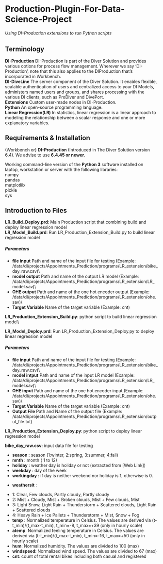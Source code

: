 # Production-Plugin-For-Data-Science-Project

###### Using DI-Production extensions to run Python scripts

## Terminology 
 
**DI-Production** DI-Production is part of the Diver Solution and provides various options for process flow management. Wherever we say ‘DI-Production’, note that this also applies to the DIProduction that’s incorporated in Workbench.\
**DI-DiveLine** The server component of the Diver Solution. It enables flexible, scalable authentication of users and centralized access to your DI Models, administers named users and groups, and shares processing with the various DI clients, such as ProDiver and DivePort.\
**Extensions** Custom user-made nodes in DI-Production.\
**Python**  An open-source programming language.\
**Linear Regression(LR)** In statistics, linear regression is a linear approach to modeling the relationship between a scalar response and one or more explanatory variables.

## Requirements & Installation 
 
(Workbench or) **DI-Production** (Introduced in The Diver Solution version 6.4). We advise to use **6.4.45 or newer**.
 
Working command-line version of the **Python 3** software installed on laptop, workstation or server with the following libraries:\
numpy\
pandas\
matplotlib\
pickle\
sys

## Introduction to Files
**LR_Build_Deploy.prd**: Main Production script that combining build and deploy linear regression model\
**LR_Model_Build.prd**: Run LR_Production_Extension_Build.py to build linear regression model
##### Parameters
 - **file input** Path and name of the input file for testing (Example: /data/di/projects/Appointments_Prediction/programs/LR_extension/bike_day_raw.csv)\
 - **model output** Path and name of the output LR model (Example: /data/di/projects/Appointments_Prediction/programs/LR_extension/LR_model.sav)\
 - **OHE output** Path and name of the one hot encoder output (Example: /data/di/projects/Appointments_Prediction/programs/LR_extension/ohe.sav)\
 - **Target Variable** Name of the target variable (Example: cnt)

**LR_Production_Extension_Build.py**: python script to build linear regression model\

**LR_Model_Deploy.prd**: Run LR_Production_Extension_Deploy.py to deploy linear regression model
##### Parameters
 - **file input** Path and name of the input file for testing (Example: /data/di/projects/Appointments_Prediction/programs/LR_extension/bike_day_raw.csv)\
 - **model intput** Path and name of the input LR model (Example: /data/di/projects/Appointments_Prediction/programs/LR_extension/LR_model.sav)\
 - **OHE input** Path and name of the one hot encoder input (Example: /data/di/projects/Appointments_Prediction/programs/LR_extension/ohe.sav)\
 - **Target Variable** Name of the target variable (Example: cnt)
 - **Output File** Path and Name of the output file (Example: /data/di/projects/Appointments_Prediction/programs/LR_extension/output_file.txt)

**LR_Production_Extension_Deploy.py**: python script to deploy linear regression model

**bike_day_raw.csv**: input data file for testing
- **season** : season (1:winter, 2:spring, 3:summer, 4:fall)
- **mnth** : month ( 1 to 12)
- **holiday** : weather day is holiday or not (extracted from [Web Link])
- **weekday** : day of the week
- **workingday** : if day is neither weekend nor holiday is 1, otherwise is 0.
+ **weathersit** :
- 1: Clear, Few clouds, Partly cloudy, Partly cloudy
- 2: Mist + Cloudy, Mist + Broken clouds, Mist + Few clouds, Mist
- 3: Light Snow, Light Rain + Thunderstorm + Scattered clouds, Light Rain + Scattered clouds
- 4: Heavy Rain + Ice Pallets + Thunderstorm + Mist, Snow + Fog
- **temp** : Normalized temperature in Celsius. The values are derived via (t-t_min)/(t_max-t_min), t_min=-8, t_max=+39 (only in hourly scale)
- **atemp**: Normalized feeling temperature in Celsius. The values are derived via (t-t_min)/(t_max-t_min), t_min=-16, t_max=+50 (only in hourly scale)
- **hum**: Normalized humidity. The values are divided to 100 (max)
- **windspeed**: Normalized wind speed. The values are divided to 67 (max)
- **cnt**: count of total rental bikes including both casual and registered
